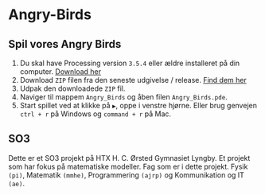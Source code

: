 # Angry-Birds

## Spil vores Angry Birds
1. Du skal have Processing version `3.5.4` eller ældre installeret på din computer. [Download her](https://processing.org/download/)
1. Download `ZIP` filen fra den seneste udgivelse / release. [Find dem her](https://github.com/orc13a/Angry-Birds/releases)
1. Udpak den downloadede `ZIP` fil.
1. Naviger til mappem `Angry_Birds` og åben filen `Angry_Birds.pde`.
1. Start spillet ved at klikke på `▶️`, oppe i venstre hjørne. Eller brug genvejen `ctrl + r` på Windows og `command + r` på Mac.

## SO3
Dette er et SO3 projekt på HTX H. C. Ørsted Gymnasiet Lyngby.
Et projekt som har fokus på matematiske modeller.
Fag som er i dette projekt. Fysik `(pi)`, Matematik `(mmhe)`, Programmering `(ajrp)` og Kommunikation og IT `(ae)`.